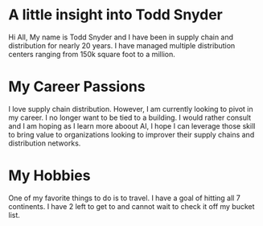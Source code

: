 # A little insight into Todd Snyder
Hi All, My name is Todd Snyder and I have been in supply chain and distribution for nearly 20 years. I have managed multiple distribution centers ranging from 150k square foot to a million.

# My Career Passions
I love supply chain distribution. However, I am currently looking to pivot in my career. I no longer want to be tied to a building. I would rather consult and I am hoping as I learn more aboout AI, I hope I can leverage those skill to bring value to organizations looking to improver their supply chains and distribution networks.

# My Hobbies
One of my favorite things to do is to travel. I have a goal of hitting all 7 continents. I have 2 left to get to and cannot wait to check it off my bucket list.


